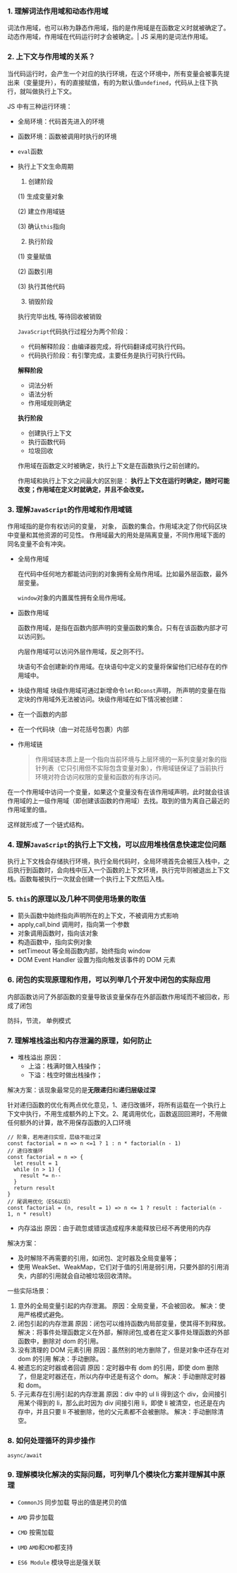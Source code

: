 ### 1. 理解词法作用域和动态作用域
   词法作用域，也可以称为静态作用域，指的是作用域是在函数定义时就被确定了。
   动态作用域，作用域在代码运行时才会被确定。|
   JS 采用的是词法作用域。

### 2. 上下文与作用域的关系？

   当代码运行时，会产生一个对应的执行环境，在这个环境中，所有变量会被事先提出来（变量提升），有的直接赋值，有的为默认值`undefined`，代码从上往下执行，就叫做执行上下文。

   JS 中有三种运行环境：

   - 全局环境：代码首先进入的环境
   - 函数环境：函数被调用时执行的环境
   - `eval`函数

   - 执行上下文生命周期

     1. 创建阶段

     (1) 生成变量对象

     (2) 建立作用域链

     (3) 确认`this`指向

     2. 执行阶段

     (1) 变量赋值

     (2) 函数引用

     (3) 执行其他代码

     3. 销毁阶段

     执行完毕出栈, 等待回收被销毁

     `JavaScript`代码执行过程分为两个阶段：

     - 代码解释阶段：由编译器完成，将代码翻译成可执行代码。
     - 代码执行阶段：有引擎完成，主要任务是执行可执行代码。

     **解释阶段**

     - 词法分析
     - 语法分析
     - 作用域规则确定

     **执行阶段**

     - 创建执行上下文
     - 执行函数代码
     - 垃圾回收

     作用域在函数定义时被确定，执行上下文是在函数执行之前创建的。

     作用域和执行上下文之间最大的区别是： **执行上下文在运行时确定，随时可能改变；作用域在定义时就确定，并且不会改变。**

### 3. 理解`JavaScript`的作用域和作用域链

   作用域指的是你有权访问的变量， 对象， 函数的集合。作用域决定了你代码区块中变量和其他资源的可见性。
   作用域最大的用处是隔离变量，不同作用域下面的同名变量不会有冲突。

   - 全局作用域

     在代码中任何地方都能访问到的对象拥有全局作用域。比如最外层函数，最外层变量。

     `window`对象的内置属性拥有全局作用域。

   - 函数作用域

     函数作用域，是指在函数内部声明的变量函数的集合。只有在该函数内部才可以访问到。

     内层作用域可以访问外层作用域，反之则不行。

     块语句不会创建新的作用域。在块语句中定义的变量将保留他们已经存在的作用域中。

   - 块级作用域
     块级作用域可通过新增命令`let`和`const`声明， 所声明的变量在指定块的作用域外无法被访问。块级作用域在如下情况被创建：

   - 在一个函数的内部
   - 在一个代码块（由一对花括号包裹）内部

   - 作用域链
     > 作用域链本质上是一个指向当前环境与上层环境的一系列变量对象的指针列表（它只引用但不实际包含变量对象），作用域链保证了当前执行环境对符合访问权限的变量和函数的有序访问。

   在一个作用域中访问一个变量，如果这个变量没有在该作用域声明，此时就会往该作用域的上一级作用域（即创建该函数的作用域）去找。取到的值为离自己最近的作用域里的值。

   这样就形成了一个链式结构。

### 4. 理解`JavaScript`的执行上下文栈，可以应用堆栈信息快速定位问题

   执行上下文栈会存储执行环境，执行全局代码时，全局环境首先会被压入栈中，之后执行到函数时，会向栈中压入一个函数的上下文环境，执行完毕则被退出上下文栈。函数每被执行一次就会创建一个执行上下文然后入栈。

### 5. `this`的原理以及几种不同使用场景的取值

   - 箭头函数中始终指向声明所在的上下文，不被调用方式影响
   - apply,call,bind 调用时，指向第一个参数
   - 对象调用函数时，指向该对象
   - 构造函数中，指向实例对象
   - setTimeout 等全局函数内部，始终指向 window
   - DOM Event Handler 设置为指向触发该事件的 DOM 元素

### 6. 闭包的实现原理和作用，可以列举几个开发中闭包的实际应用

   内部函数访问了外部函数的变量导致该变量保存在外部函数作用域而不被回收，形成了闭包

   防抖，节流， 单例模式

### 7. 理解堆栈溢出和内存泄漏的原理，如何防止

   - 堆栈溢出
     原因：
     - 上溢：栈满时做入栈操作；
     - 下溢：栈空时做出栈操作；

   解决方案：该现象最常见的是**无限递归**和**递归层级过深**

   针对递归函数的优化有两点优化意见，1、递归改循环，将所有运载在一个执行上下文中执行，不用生成额外的上下文。2、尾调用优化，函数返回回溯时，不用做任何额外的计算，故不用保存函数的入口环境

   ```
   // 阶乘，若用递归实现，层级不能过深
   const factorial = n => n <=1 ? 1 : n * factorial(n - 1)
   // 递归改循环
   const factorial = n => {
     let result = 1
     while (n > 1) {
       result *= n--
     }
     return result
   }
   // 尾调用优化（ES6以后）
   const factorial = (n, result = 1) => n <= 1 ? result : factorial(n - 1, n * result)
   ```

   - 内存溢出
     原因：由于疏忽或错误造成程序未能释放已经不再使用的内存

   解决方案：

   - 及时解除不再需要的引用，如闭包、定时器及全局变量等；
   - 使用 WeakSet、WeakMap，它们对于值的引用是弱引用，只要外部的引用消失，内部的引用就会自动被垃圾回收清除。

   一些实际场景：

   1. 意外的全局变量引起的内存泄漏。
      原因：全局变量，不会被回收。
      解决：使用严格模式避免。
   2. 闭包引起的内存泄漏
      原因：闭包可以维持函数内局部变量，使其得不到释放。
      解决：将事件处理函数定义在外部，解除闭包,或者在定义事件处理函数的外部函数中，删除对 dom 的引用。
   3. 没有清理的 DOM 元素引用
      原因：虽然别的地方删除了，但是对象中还存在对 dom 的引用
      解决：手动删除。
   4. 被遗忘的定时器或者回调
      原因：定时器中有 dom 的引用，即使 dom 删除了，但是定时器还在，所以内存中还是有这个 dom。
      解决：手动删除定时器和 dom。
   5. 子元素存在引用引起的内存泄漏
      原因：div 中的 ul li 得到这个 div，会间接引用某个得到的 li，那么此时因为 div 间接引用 li，即使 li 被清空，也还是在内存中，并且只要 li 不被删除，他的父元素都不会被删除。
      解决：手动删除清空。

### 8. 如何处理循环的异步操作

   `async/await`

### 9. 理解模块化解决的实际问题，可列举几个模块化方案并理解其中原理

   - `CommonJS`
     同步加载
     导出的值是拷贝的值

   - `AMD`
     异步加载

   - `CMD`
     按需加载

   - `UMD`
     `AMD`和`CMD`都支持

   - `ES6 Module`
     模块导出是强关联
